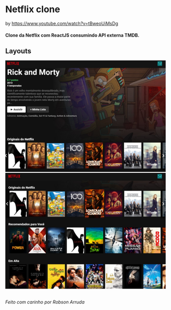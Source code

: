 # Netflix clone
 
by https://www.youtube.com/watch?v=tBweoUiMsDg
<br>

<h4>Clone da Netflix com ReactJS consumindo API externa TMDB.</h4>

## Layouts

![Screenshot_1](/imgs/Screenshot_1.jpg "Screenshot_1")![Screenshot_2](/imgs/Screenshot_2.jpg "Screenshot_2")

##

<h6>Feito com carinho por Robson Arruda</h6>
  
